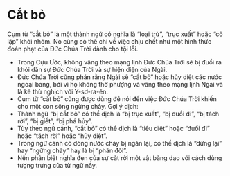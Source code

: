 # Cắt bỏ

Cụm từ “cắt bỏ” là một thành ngữ có nghĩa là “loại trừ”, “trục xuất” hoặc “cô lập” khỏi nhóm.  Nó cũng có thể chỉ về việc chịu chết như một hình thức đoán phạt của Đức Chúa Trời dành cho tội lỗi.
- Trong Cựu Ước, không vâng theo mạng lịnh Đức Chúa Trời sẽ bị đuổi ra khỏi dân sự Đức Chúa Trời và sự hiện diện của Ngài.
- Đức Chúa Trời cũng phán rằng Ngài sẽ “cất bỏ” hoặc hủy diệt các nước ngoại bang, bởi vì họ không thờ phượng và vâng theo mạng lịnh Ngài và là kẻ thù nghịch với Y-sơ-ra-ên.
- Cụm từ “cắt bỏ” cũng được dùng để nói đến việc Đức Chúa Trời khiến cho một con sông ngừng chảy.
Gợi ý dịch:
- Thành ngữ “bị cắt bỏ” có thể dịch là “bị trục xuất”, “bị đuổi đi”, “bị tách rời”, “bị giết”, “bị phá hủy”.
- Tùy theo ngữ cảnh, “cắt bỏ” có thể dịch là “tiêu diệt” hoặc “đuổi đi” hoặc “tách rời” hoặc “hủy diệt”.
- Trong ngữ cảnh có dòng nước chảy bị ngăn lại, có thể dịch là “dừng lại” hay “ngừng chảy” hay là bị “phân đôi”.
- Nên phân biệt nghĩa đen của sự cắt rời một vật bằng dao với cách dùng tượng trưng của từ ngữ nầy.

